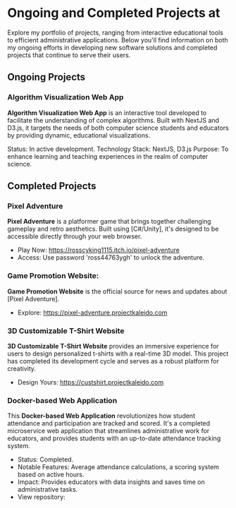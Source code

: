 # Ongoing and Completed Projects at
Explore my portfolio of projects, ranging from interactive educational tools to efficient administrative applications. Below you'll find information on both my ongoing efforts in developing new software solutions and completed projects that continue to serve their users.

## Ongoing Projects

### Algorithm Visualization Web App
**Algorithm Visualization Web App** is an interactive tool developed to facilitate the understanding of complex algorithms. Built with NextJS and D3.js, it targets the needs of both computer science students and educators by providing dynamic, educational visualizations.

Status: In active development.
Technology Stack: NextJS, D3.js
Purpose: To enhance learning and teaching experiences in the realm of computer science.

## Completed Projects

### Pixel Adventure
**Pixel Adventure** is a platformer game that brings together challenging gameplay and retro aesthetics. Built using [C#/Unity], it's designed to be accessible directly through your web browser.
 - Play Now: https://rosscyking1115.itch.io/pixel-adventure
 - Access: Use password 'ross44763ygh' to unlock the adventure.

### Game Promotion Website:
**Game Promotion Website** is the official source for news and updates about [Pixel Adventure].
 - Explore: https://pixel-adventure.projectkaleido.com

   
### 3D Customizable T-Shirt Website
**3D Customizable T-Shirt Website** provides an immersive experience for users to design personalized t-shirts with a real-time 3D model. This project has completed its development cycle and serves as a robust platform for creativity.
 - Design Yours: https://custshirt.projectkaleido.com

### Docker-based Web Application
This **Docker-based Web Application** revolutionizes how student attendance and participation are tracked and scored. It's a completed microservice web application that streamlines administrative work for educators, and provides students with an up-to-date attendance tracking system.

- Status: Completed.
- Notable Features: Average attendance calculations, a scoring system based on active hours.
- Impact: Provides educators with data insights and saves time on administrative tasks.
- View repository:
